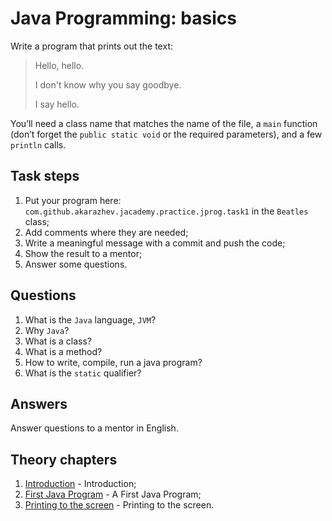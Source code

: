 # Java Programming: basics

Write a program that prints out the text:

>Hello, hello.
> 
>I don't know why you say goodbye.
> 
>I say hello.

You’ll need a class name that matches the name of the file, a `main` function (don’t forget the `public static void` or 
the required parameters), and a few `println` calls. 

## Task steps

1. Put your program here: `com.github.akarazhev.jacademy.practice.jprog.task1` in the `Beatles` class;
2. Add comments where they are needed;
3. Write a meaningful message with a commit and push the code;
4. Show the result to a mentor;
5. Answer some questions.

## Questions

1. What is the `Java` language, `JVM`?
2. Why `Java`?
3. What is a class?
4. What is a method?
5. How to write, compile, run a java program?
6. What is the `static` qualifier?

## Answers

Answer questions to a mentor in English.

## Theory chapters

1. [Introduction](../../../java-programming/doc/basics/chapter_1.md "Introduction") - Introduction;
2. [First Java Program](../../../java-programming/doc/basics/chapter_2.md "First Java Program") - A First Java Program;
3. [Printing to the screen](../../../java-programming/doc/basics/chapter_3.md "Printing to the screen") - Printing to the screen.
